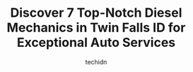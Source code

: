 ---
layout: ampstory
image: https://images.unsplash.com/photo-1603224683825-22b15546560d?ixlib=rb-4.0.3&ixid=MnwxMjA3fDB8MHxwaG90by1wYWdlfHx8fGVufDB8fHx8&auto=format&fit=crop&w=640&h=853&q=80
author: techidn
featured: false
description: For top-quality automotive repairs and maintenance, visit the 7 best Diesel Mechanic in Twin Falls ID, USA. Their reputation for excellence and their dedication to customer satisfaction make
title: Discover 7 Top-Notch Diesel Mechanics in Twin Falls ID for Exceptional Auto Services
cover:
   title: Discover 7 Top-Notch Diesel Mechanics in Twin Falls ID for Exceptional Auto Services
   subtitle: Rickpate
   background: https://images.unsplash.com/photo-1603224683825-22b15546560d?ixlib=rb-4.0.3&ixid=MnwxMjA3fDB8MHxwaG90by1wYWdlfHx8fGVufDB8fHx8&auto=format&fit=crop&w=640&h=853&q=80

pages: 
 - layout: thirds
   top: <h1>#1 Craigs Automotive Muffler & Performance</h1>
   bottom: "<p>Camey and her boys did a great job took a little longer than expected but they had to order the part great experience cost even less than qouted.</p>"
   background: https://www.knot35.com/toplist/wp-content/uploads/2023/06/best-diesel-mechanic-1-in-twin-falls-id-1685841341.jpeg
   backgroundblur: true
 - layout: thirds
   top: <h1>#2 S & D Automotive</h1>
   bottom: "<p>139 Blue Lakes Blvd S, Twin Falls, ID 83301, United States</p>"
   background: https://www.knot35.com/toplist/wp-content/uploads/2023/06/best-diesel-mechanic-2-in-twin-falls-id-1685841342.jpeg
   cta:
      link: https://www.knot35.com/toplist/discover-7-top-notch-diesel-mechanics-in-twin-falls-id-for-exceptional-auto-services/
      text: Discover 7 Top-Notch Diesel Mechanics in Twin Falls ID for Exceptional Auto Services
 - layout: thirds
   top: <h1>#3 Stroke Works Diesel Specialties</h1>
   bottom: "<p>3055 Highland Ave E, Twin Falls, ID 83301, United States</p>"
   background: https://www.knot35.com/toplist/wp-content/uploads/2023/06/best-diesel-mechanic-3-in-twin-falls-id-1685841342.jpeg
   cta:
      link: https://www.knot35.com/toplist/discover-7-top-notch-diesel-mechanics-in-twin-falls-id-for-exceptional-auto-services/
      text: Discover 7 Top-Notch Diesel Mechanics in Twin Falls ID for Exceptional Auto Services
 - layout: thirds
   top: <h1>#4 Twin Falls Car Doctor - The Mobile Mechanic</h1>
   bottom: "<p>428 Lois St, Twin Falls, ID 83301, United States</p>"
   background: https://images.unsplash.com/photo-1489648022186-8f49310909a0?ixlib=rb-4.0.3&ixid=MnwxMjA3fDB8MHxwaG90by1wYWdlfHx8fGVufDB8fHx8&auto=format&fit=crop&w=640&h=853&q=80
   cta:
      link: https://www.knot35.com/toplist/discover-7-top-notch-diesel-mechanics-in-twin-falls-id-for-exceptional-auto-services/
      text: Discover 7 Top-Notch Diesel Mechanics in Twin Falls ID for Exceptional Auto Services
 - layout: thirds
   top: <h1>#5 Lammers Truck Center</h1>
   bottom: "<p>195 Deere St, Twin Falls, ID 83301, United States</p>"
   background: https://images.unsplash.com/photo-1567095761054-7a02e69e5c43?ixlib=rb-4.0.3&ixid=MnwxMjA3fDB8MHxwaG90by1wYWdlfHx8fGVufDB8fHx8&auto=format&fit=crop&w=640&h=853&q=80
   cta:
      link: https://www.knot35.com/toplist/discover-7-top-notch-diesel-mechanics-in-twin-falls-id-for-exceptional-auto-services/
      text: Discover 7 Top-Notch Diesel Mechanics in Twin Falls ID for Exceptional Auto Services
 - layout: thirds
   top: <h1>#6 Van Dyk Truck Repair</h1>
   bottom: "<p>1760 Kimberly Rd, Twin Falls, ID 83301, United States</p>"
   background: https://images.unsplash.com/photo-1604871000636-074fa5117945?ixlib=rb-4.0.3&ixid=MnwxMjA3fDB8MHxwaG90by1wYWdlfHx8fGVufDB8fHx8&auto=format&fit=crop&w=640&h=853&q=80
   cta:
      link: https://www.knot35.com/toplist/discover-7-top-notch-diesel-mechanics-in-twin-falls-id-for-exceptional-auto-services/
      text: Discover 7 Top-Notch Diesel Mechanics in Twin Falls ID for Exceptional Auto Services
 - layout: thirds
   top: <h1>#7 Custom Auto Repair</h1>
   bottom: "<p>226 Locust St S, Twin Falls, ID 83301, United States</p>"
   background: https://images.unsplash.com/photo-1534312527009-56c7016453e6?ixlib=rb-4.0.3&ixid=MnwxMjA3fDB8MHxwaG90by1wYWdlfHx8fGVufDB8fHx8&auto=format&fit=crop&w=640&h=853&q=80
   cta:
      link: https://www.knot35.com/toplist/discover-7-top-notch-diesel-mechanics-in-twin-falls-id-for-exceptional-auto-services/
      text: Discover 7 Top-Notch Diesel Mechanics in Twin Falls ID for Exceptional Auto Services
 - layout: thirds
   middle: Continue reading...
   background: https://images.unsplash.com/photo-1608501821300-4f99e58bba77?ixlib=rb-4.0.3&ixid=MnwxMjA3fDB8MHxwaG90by1wYWdlfHx8fGVufDB8fHx8&auto=format&fit=crop&w=640&h=853&q=80
   cta:
      link: https://www.knot35.com/toplist/discover-7-top-notch-diesel-mechanics-in-twin-falls-id-for-exceptional-auto-services/
      text: Discover 7 Top-Notch Diesel Mechanics in Twin Falls ID for Exceptional Auto Services
      
---
